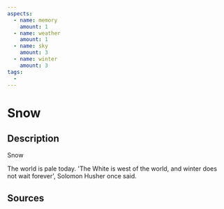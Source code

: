 ```yaml
---
aspects: 
  - name: memory
    amount: 1
  - name: weather
    amount: 1
  - name: sky
    amount: 3
  - name: winter
    amount: 3
tags:
  - 
---
```


# Snow

## Description
Snow

The world is pale today. 'The White is west of the world, and winter does not wait forever', Solomon Husher once said.
## Sources